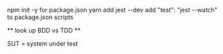 npm init -y for package.json
yarn add jest --dev
add "test": "jest --watch" to package.json scripts

** look up BDD vs TDD **

SUT = system under test